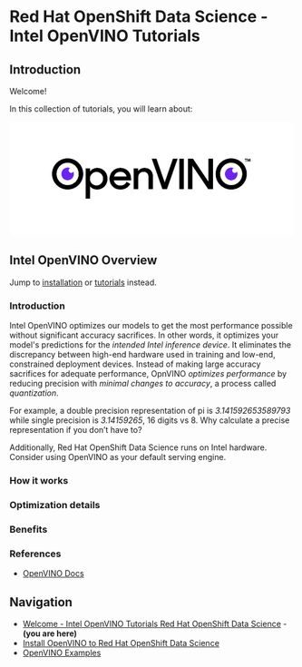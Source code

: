 
# Red Hat OpenShift Data Science - Intel OpenVINO Tutorials

## Introduction 

Welcome! 

In this collection of tutorials, you will learn about:

![openvino-icon](assets/img/openvino-logo.png)

<!-- write this up in paragraph form with icons and other images
1. Intel OpenVINO Overview (including benefits)
2. getting started with Intel OpenVINO
3. optimizing your model
4. performance boosts to model inference
5. and see it in action with a few examples. 
-->


## Intel OpenVINO Overview 

Jump to [installation](01_install.md) or [tutorials](02_examples.md) instead.

### Introduction 

Intel OpenVINO optimizes our models to get the most performance possible without significant accuracy sacrifices. In other words, it optimizes your model's predictions for the *intended Intel inference device*. It eliminates the discrepancy between high-end hardware used in training and low-end, constrained deployment devices. Instead of making large accuracy sacrifices for adequate performance, OpnVINO *optimizes performance* by reducing precision with *minimal changes to accuracy*, a process called *quantization*. 

For example, a double precision representation of pi is *3.141592653589793* while single precision is *3.14159265*, 16 digits vs 8. Why calculate a precise representation if you don’t have to?

Additionally, Red Hat OpenShift Data Science runs on Intel hardware. Consider using OpenVINO as your default serving engine.

### How it works 


### Optimization details 


### Benefits 


### References 

* [OpenVINO Docs](https://docs.openvino.ai/latest/index.html)

## Navigation 

* [Welcome - Intel OpenVINO Tutorials Red Hat OpenShift Data Science](00_index.md) - **(you are here)**
* [Install OpenVINO to Red Hat OpenShift Data Science](01_install.md)
* [OpenVINO Examples](02_examples.md)
